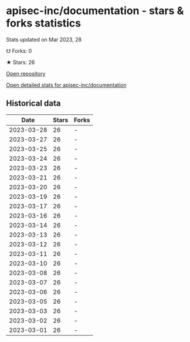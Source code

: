 # apisec-inc/documentation - stars & forks statistics

Stats updated on Mar 2023, 28

☋ Forks: 0

★ Stars: 26

[Open repository](https://github.com/apisec-inc/documentation)

[Open detailed stats for apisec-inc/documentation](https://reviewgithub.com/rep/apisec-inc/documentation)

## Historical data
| Date | Stars | Forks |
|------|-------|-------|
| 2023-03-28 | 26 | - | 
| 2023-03-27 | 26 | - | 
| 2023-03-25 | 26 | - | 
| 2023-03-24 | 26 | - | 
| 2023-03-23 | 26 | - | 
| 2023-03-21 | 26 | - | 
| 2023-03-20 | 26 | - | 
| 2023-03-19 | 26 | - | 
| 2023-03-17 | 26 | - | 
| 2023-03-16 | 26 | - | 
| 2023-03-14 | 26 | - | 
| 2023-03-13 | 26 | - | 
| 2023-03-12 | 26 | - | 
| 2023-03-11 | 26 | - | 
| 2023-03-10 | 26 | - | 
| 2023-03-08 | 26 | - | 
| 2023-03-07 | 26 | - | 
| 2023-03-06 | 26 | - | 
| 2023-03-05 | 26 | - | 
| 2023-03-03 | 26 | - | 
| 2023-03-02 | 26 | - | 
| 2023-03-01 | 26 | - | 

